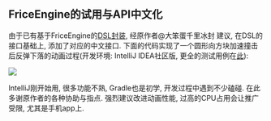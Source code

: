 ## FriceEngine的试用与API中文化

由于已有基于FriceEngine的[DSL封装](https://github.com/icela/FriceEngine-DSL), 经原作者@大笨蛋千里冰封 建议, 在DSL的接口基础上, 添加了对应的中文接口. 下面的代码实现了一个圆形向方块加速撞击后反弹下落的动画过程(开发环境: IntelliJ IDEA社区版, 更全的测试用例在[此](https://github.com/icela/FriceEngine-DSL/blob/master/test/%E4%B8%AD%E6%96%87%E6%8E%A5%E5%8F%A3%E6%B5%8B%E8%AF%95.kt)):

<img src="https://github.com/program-in-chinese/team_website/blob/master/%E4%B8%B4%E6%97%B6/FriceEngine_DSL_%E7%A4%BA%E4%BE%8B%E4%BB%A3%E7%A0%81.png">

IntelliJ刚开始用, 很多功能不熟, Gradle也是初学, 开发过程中遇到不少磕碰. 在此多谢原作者的各种协助与指点.
强烈建议改进动画性能, 过高的CPU占用会让推广受限, 尤其是手机app上.

